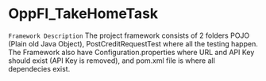 # OppFI_TakeHomeTask
`Framework Description`
The project framework consists of 2 folders POJO (Plain old Java Object), PostCreditRequestTest where all the testing happen. 
The Framework also have Configuration.properties where URL and API Key should exist (API Key is removed), and pom.xml file is where all dependecies exist.



